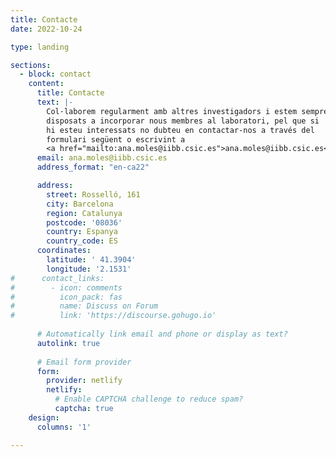 ```yaml
---
title: Contacte
date: 2022-10-24

type: landing

sections:
  - block: contact
    content:
      title: Contacte
      text: |-
        Col·laborem regularment amb altres investigadors i estem sempre
        disposats a incorporar nous membres al laboratori, pel que si
        hi esteu interessats no dubteu en contactar-nos a través del 
        formulari següent o escrivint a
        <a href="mailto:ana.moles@iibb.csic.es">ana.moles@iibb.csic.es</a>.
      email: ana.moles@iibb.csic.es
      address_format: "en-ca22"

      address:
        street: Rosselló, 161
        city: Barcelona
        region: Catalunya
        postcode: '08036'
        country: Espanya
        country_code: ES
      coordinates:
        latitude: ' 41.3904'
        longitude: '2.1531'
#      contact_links:
#        - icon: comments
#          icon_pack: fas
#          name: Discuss on Forum
#          link: 'https://discourse.gohugo.io'
    
      # Automatically link email and phone or display as text?
      autolink: true
    
      # Email form provider
      form:
        provider: netlify
        netlify:
          # Enable CAPTCHA challenge to reduce spam?
          captcha: true
    design:
      columns: '1'

---
```


